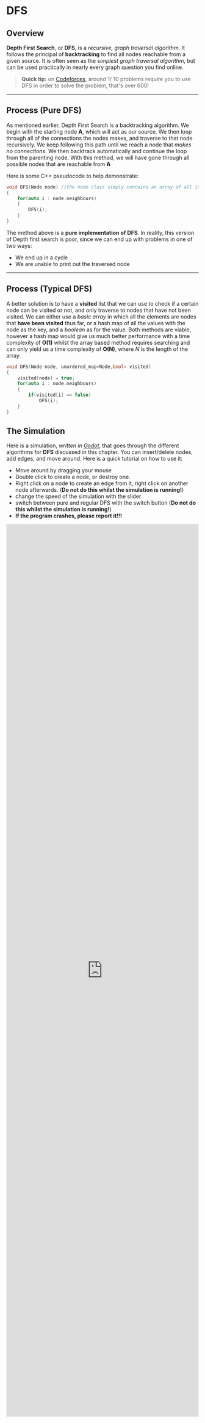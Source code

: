# DFS

## Overview

**Depth First Search**, or **DFS**, is a *recursive, graph traversal algorithm*. It follows the principal of **backtracking** to find all nodes reachable from a given source. It is often seen as the *simplest graph traversal algorithm*, but can be used practically in nearly every graph question you find online. 

> **Quick tip:** on [Codeforces](www.codeforces.com), around 1/ 10 problems require you to use DFS in order to solve the problem, that's over 600!

---

## Process (Pure DFS)

As mentioned earlier, Depth First Search is a backtracking algorithm. We begin with the starting node **A**, which will act as our source. We then loop through all of the connections the nodes makes, and traverse to that node recursively. We keep following this path until we reach a node that *makes no connections*. We then backtrack automatically and continue the loop from the parenting node. With this method, we will have gone through all possible nodes that are reachable from **A**

Here is some C++ pseudocode to help demonstrate:

```c++
void DFS(Node node) //the node class simply contains an array of all its neighbours and its data value (an integer)
{
    for(auto i : node.neighbours)
    {
        DFS(i);
    }
}
```

The method above is a **pure implementation of DFS**. In reality, this version of Depth first search is poor, since we can end up with problems in one of two ways:

- We end up in a cycle
- We are unable to print out the traversed node

---


## Process (Typical DFS)

A better solution is to have a **visited** list that we can use to check if a certain node can be visited or not, and only traverse to nodes that have not been visited. We can either use a *basic array* in which all the elements are nodes that **have been visited** thus far, or a hash map of all the values with the node as the key, and a *boolean* as for the value. Both methods are viable, however a hash map would give us much better performance with a time complexity of **O(1)** whilst the array based method requires searching and can only yield us a time complexity of **O(N)**, where *N* is the length of the array.

```cpp
void DFS(Node node, unordered_map<Node,bool> visited)
{
    visited[node] = true;
    for(auto i : node.neighbours)
    {
        if(visited[i] == false)
            DFS(i);
    }
}
```

 



## The Simulation

Here is a simulation, *written in [Godot](godotengine.org)*, that goes through the different algorithms for **DFS** discussed in this chapter. You can insert/delete nodes, add edges, and move around. Here is a quick tutorial on how to use it:

- Move around by dragging your mouse
- Double click to create a node, or destroy one. 
- Right click on a node to create an edge from it, right click on another node afterwards. (**Do not do this whilst the simulation is running!**)
- change the speed of the simulation with the slider
- switch between pure and regular DFS with the switch button (**Do not do this whilst the simulation is running!**)
- **If the program crashes, please report it!!!** 

<iframe frameborder="0" src="https://itch.io/embed-upload/3325162?color=333333" allowfullscreen="" width="100%" height="60%"><a href="https://ron0studios.itch.io/simple-graph-simulation">Play simple-graph-simulation on itch.io</a></iframe>
